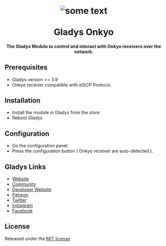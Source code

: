 <h1 align="center">
<br>
<img src="https://upload.wikimedia.org/wikipedia/commons/thumb/5/56/Onkyo_logo.svg/320px-Onkyo_logo.svg.png" alt="some text">
<br><br>
Gladys Onkyo</h1>

<h4 align="center">The Gladys Module to control and interact with Onkyo receivers over the network.</h4>

## Prerequisites

* Gladys version >= 3.9
* Onkyo receiver compatible with eISCP Protocol.

## Installation

* Install the module in Gladys from the store
* Reboot Gladys

## Configuration

* Go the configuration panel.
* Press the configuration button ( Onkyo receiver are auto-detected ).

## Gladys Links

*  [Website](https://gladysproject.com)
*  [Community](https://community.gladysproject.com/)
*  [Developer Website](https://developer.gladysproject.com)
*  [Patreon](https://www.patreon.com/gladysproject/overview)
*  [Twitter](https://twitter.com/gladysproject)
*  [Instagram](https://www.instagram.com/gladysproject/)
*  [Facebook](https://www.facebook.com/gladysproject)

## License

Released under the [MIT license](https://github.com/VonOx/gladys-onkyo/blob/master/LICENSE)